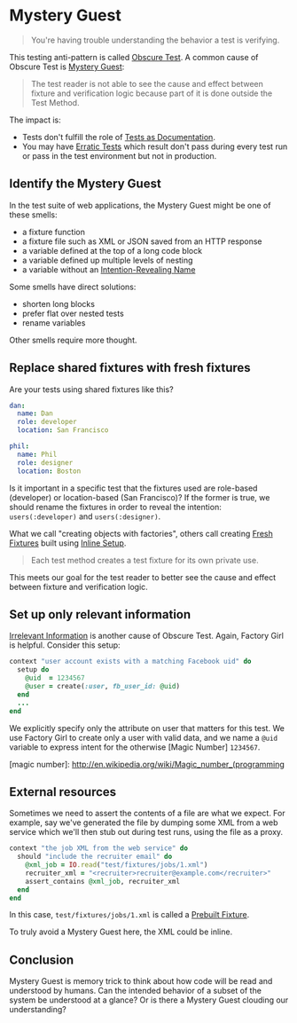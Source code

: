 # Mystery Guest

> You're having trouble understanding the behavior a test is verifying.

This testing anti-pattern is called [Obscure Test].
A common cause of Obscure Test is [Mystery Guest]:

[obscure test]: http://xunitpatterns.com/Obscure%20Test.html
[mystery guest]: http://xunitpatterns.com/Obscure%20Test.html#Mystery%20Guest

> The test reader is not able to see the cause and effect between fixture and
> verification logic because part of it is done outside the Test Method.

The impact is:

- Tests don't fulfill the role of [Tests as Documentation].
- You may have [Erratic Tests] which result don't pass during every test run or
  pass in the test environment but not in production.

[tests as documentation]: http://xunitpatterns.com/Goals%20of%20Test%20Automation.html#Tests%20as%20Documentation
[erratic tests]: http://xunitpatterns.com/Erratic%20Test.html

## Identify the Mystery Guest

In the test suite of web applications,
the Mystery Guest might be one of these smells:

- a fixture function
- a fixture file such as XML or JSON saved from an HTTP response
- a variable defined at the top of a long code block
- a variable defined up multiple levels of nesting
- a variable without an [Intention-Revealing Name]

[intention-revealing name]: http://c2.com/cgi/wiki?IntentionRevealingNames

Some smells have direct solutions:

- shorten long blocks
- prefer flat over nested tests
- rename variables

Other smells require more thought.

## Replace shared fixtures with fresh fixtures

Are your tests using shared fixtures like this?

```yaml
dan:
  name: Dan
  role: developer
  location: San Francisco

phil:
  name: Phil
  role: designer
  location: Boston
```

Is it important in a specific test that the fixtures used
are role-based (developer) or location-based (San Francisco)?
If the former is true,
we should rename the fixtures in order to reveal the intention:
`users(:developer)` and `users(:designer)`.

What we call "creating objects with factories",
others call creating [Fresh Fixtures]
built using [Inline Setup].

[fresh fixtures]: http://xunitpatterns.com/Fresh%20Fixture.html
[inline setup]: http://xunitpatterns.com/Inline%20Setup.html

> Each test method creates a test fixture for its own private use.

This meets our goal for the test reader to better see the cause and effect
between fixture and verification logic.

## Set up only relevant information

[Irrelevant Information] is another cause of Obscure Test.
Again, Factory Girl is helpful.
Consider this setup:

[irrelevant information]: http://xunitpatterns.com/Obscure%20Test.html#Irrelevant%20Information

```ruby
context "user account exists with a matching Facebook uid" do
  setup do
    @uid  = 1234567
    @user = create(:user, fb_user_id: @uid)
  end
  ...
end
```

We explicitly specify only the attribute on user that matters for this test.
We use Factory Girl to create only a user with valid data,
and we name a `@uid` variable to express intent for the otherwise
[Magic Number] `1234567`.

[magic number]: http://en.wikipedia.org/wiki/Magic_number_(programming

## External resources

Sometimes we need to assert the contents of a file are what we expect.
For example, say we've generated the file by dumping some XML from a web service
which we'll then stub out during test runs, using the file as a proxy.

```ruby
context "the job XML from the web service" do
  should "include the recruiter email" do
    @xml_job = IO.read("test/fixtures/jobs/1.xml")
    recruiter_xml = "<recruiter>recruiter@example.com</recruiter>"
    assert_contains @xml_job, recruiter_xml
  end
end
```

In this case, `test/fixtures/jobs/1.xml` is called a [Prebuilt Fixture].

[prebuilt fixture]: http://xunitpatterns.com/Prebuilt%20Fixture.html

To truly avoid a Mystery Guest here, the XML could be inline.

## Conclusion

Mystery Guest is memory trick to think about how code will be
read and understood by humans.
Can the intended behavior of a subset of the system be understood at a glance?
Or is there a Mystery Guest clouding our understanding?
